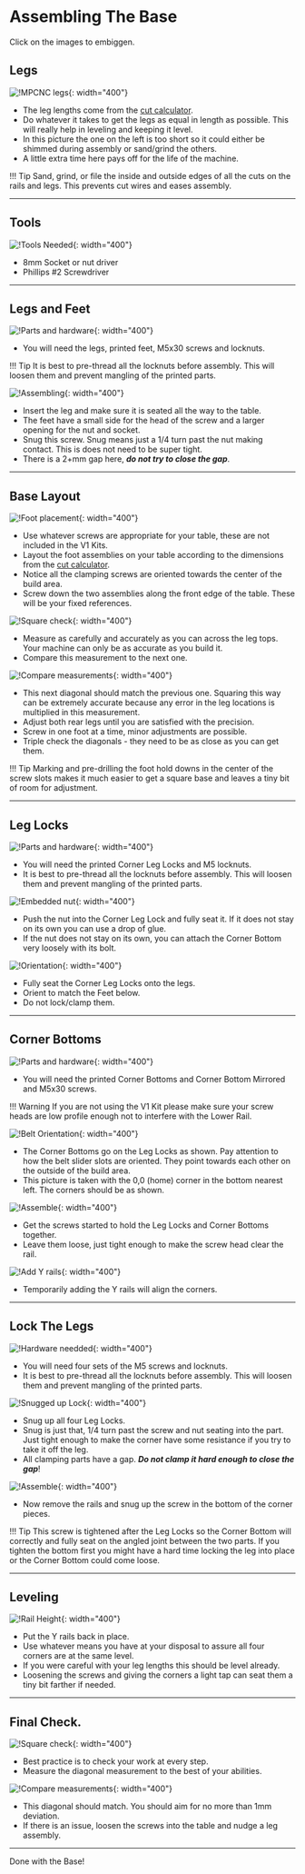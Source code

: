 # Assembling The Base

Click on the images to embiggen.

## Legs
![!MPCNC legs](https://www.v1engineering.com/wp-content/uploads/2020/06/Legs-scaled.jpg){: width="400"}

* The leg lengths come from the [cut calculator](calculator.md).
* Do whatever it takes to get the legs as equal in length as possible. This will really help in leveling and keeping it level.
* In this picture the one on the left is too short so it could either be shimmed during assembly or sand/grind the others.
* A little extra time here pays off for the life of the machine.

!!! Tip
    Sand, grind, or file the inside and outside edges of all the cuts on the rails and legs. This prevents cut wires and eases assembly.

___

## Tools
![!Tools Needed](https://www.v1engineering.com/wp-content/uploads/2020/06/foot-tools-scaled.jpg){: width="400"}

* 8mm Socket or nut driver
* Phillips #2 Screwdriver
___

## Legs and Feet
![!Parts and hardware](https://www.v1engineering.com/wp-content/uploads/2020/06/foot-ready-scaled.jpg){: width="400"}

* You will need the legs, printed feet, M5x30 screws and locknuts.

!!! Tip
    It is best to pre-thread all the locknuts before assembly. This will loosen them and prevent mangling of the printed parts.

![!Assembling](https://www.v1engineering.com/wp-content/uploads/2020/06/foot-snug-scaled.jpg){: width="400"}

* Insert the leg and make sure it is seated all the way to the table.
* The feet have a small side for the head of the screw and a larger opening for the nut and socket.
* Snug this screw. Snug means just a 1/4 turn past the nut making contact. This is does not need to be super tight. 
* There is a 2+mm gap here, ***do not try to close the gap***.
___

## Base Layout
![!Foot placement](https://www.v1engineering.com/wp-content/uploads/2020/06/base-layout-scaled.jpg){: width="400"}

* Use whatever screws are appropriate for your table, these are not included in the V1 Kits.
* Layout the foot assemblies on your table according to the dimensions from the [cut calculator](calculator.md).
* Notice all the clamping screws are oriented towards the center of the build area.
* Screw down the two assemblies along the front edge of the table. These will be your fixed references.

![!Square check](https://www.v1engineering.com/wp-content/uploads/2020/06/base-check1-scaled.jpg){: width="400"}
 
* Measure as carefully and accurately as you can across the leg tops. Your machine can only be as accurate as you build it.
* Compare this measurement to the next one.

![!Compare measurements](https://www.v1engineering.com/wp-content/uploads/2020/06/base-check-2-scaled.jpg){: width="400"}

* This next diagonal should match the previous one. Squaring this way can be extremely accurate because any error in the leg locations is multiplied in this measurement.
* Adjust both rear legs until you are satisfied with the precision.
* Screw in one foot at a time, minor adjustments are possible.
* Triple check the diagonals - they need to be as close as you can get them.

!!! Tip
    Marking and pre-drilling the foot hold downs in the center of the screw slots makes it much easier to get a square base and leaves a tiny bit of room for adjustment.

___

## Leg Locks
![!Parts and hardware](https://www.v1engineering.com/wp-content/uploads/2020/06/lock-parts-scaled.jpg){: width="400"}

* You will need the printed Corner Leg Locks and M5 locknuts.
* It is best to pre-thread all the locknuts before assembly. This will loosen them and prevent mangling of the printed parts.

![!Embedded nut](https://www.v1engineering.com/wp-content/uploads/2020/06/lock-ready-scaled.jpg){: width="400"}

* Push the nut into the Corner Leg Lock and fully seat it. If it does not stay on its own you can use a drop of glue.
* If the nut does not stay on its own, you can attach the Corner Bottom very loosely with its bolt.

![!Orientation](https://www.v1engineering.com/wp-content/uploads/2020/06/base-lock-scaled.jpg){: width="400"}

* Fully seat the Corner Leg Locks onto the legs.
* Orient to match the Feet below.
* Do not lock/clamp them.

___

## Corner Bottoms
![!Parts and hardware](https://www.v1engineering.com/wp-content/uploads/2020/06/corner-bottom-scaled.jpg){: width="400"}

* You will need the printed Corner Bottoms and Corner Bottom Mirrored and M5x30 screws.

!!! Warning
    If you are not using the V1 Kit please make sure your screw heads are low profile enough not to interfere with the Lower Rail.

![!Belt Orientation](https://www.v1engineering.com/wp-content/uploads/2020/06/base-bottom-arrows-scaled.jpg){: width="400"}

* The Corner Bottoms go on the Leg Locks as shown. Pay attention to how the belt slider slots are oriented. They point towards each other on the outside of the build area.
* This picture is taken with the 0,0 (home) corner in the bottom nearest left. The corners should be as shown.

![!Assemble](https://www.v1engineering.com/wp-content/uploads/2020/06/base-bottom-scaled.jpg){: width="400"}

* Get the screws started to hold the Leg Locks and Corner Bottoms together.
* Leave them loose, just tight enough to make the screw head clear the rail.

![!Add Y rails](https://www.v1engineering.com/wp-content/uploads/2020/06/rails-1-scaled.jpg){: width="400"}

* Temporarily adding the Y rails will align the corners.

___

## Lock The Legs
![!Hardware needded](https://www.v1engineering.com/wp-content/uploads/2020/06/leglock1-scaled.jpg){: width="400"}

* You will need four sets of the M5 screws and locknuts.
* It is best to pre-thread all the locknuts before assembly. This will loosen them and prevent mangling of the printed parts.

![!Snugged up Lock](https://www.v1engineering.com/wp-content/uploads/2020/06/leglock2-scaled.jpg){: width="400"}

* Snug up all four Leg Locks.
* Snug is just that, 1/4 turn past the screw and nut seating into the part. Just tight enough to make the corner have some resistance if you try to take it off the leg. 
* All clamping parts have a gap. ***Do not clamp it hard enough to close the gap***!

![!Assemble](https://www.v1engineering.com/wp-content/uploads/2020/06/base-bottom-scaled.jpg){: width="400"}

* Now remove the rails and snug up the screw in the bottom of the corner pieces.

!!! Tip
    This screw is tightened after the Leg Locks so the Corner Bottom will correctly and fully seat on the angled joint between the two parts. If you tighten the bottom first you might have a hard time locking the leg into place or the Corner Bottom could come loose.
___

## Leveling
![!Rail Height](https://www.v1engineering.com/wp-content/uploads/2020/06/rail-height-scaled.jpg){: width="400"}

* Put the Y rails back in place.
* Use whatever means you have at your disposal to assure all four corners are at the same level.
* If you were careful with your leg lengths this should be level already. 
* Loosening the screws and giving the corners a light tap can seat them a tiny bit farther if needed.

___

## Final Check.
![!Square check](https://www.v1engineering.com/wp-content/uploads/2020/06/square1-scaled.jpg){: width="400"}

* Best practice is to check your work at every step.
* Measure the diagonal measurement to the best of your abilities.

![!Compare measurements](https://www.v1engineering.com/wp-content/uploads/2020/06/square2-scaled.jpg){: width="400"}

* This diagonal should match. You should aim for no more than 1mm deviation.
* If there is an issue, loosen the screws into the table and nudge a leg assembly. 

___

Done with the Base!
